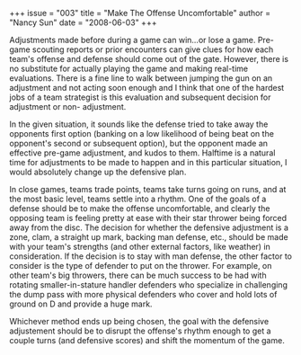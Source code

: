 +++
issue = "003"
title = "Make The Offense Uncomfortable"
author = "Nancy Sun"
date = "2008-06-03"
+++

Adjustments made before during a game can win...or lose a game. Pre-game
scouting reports or prior encounters can give clues for how each team's
offense and defense should come out of the gate. However, there is no
substitute for actually playing the game and making real-time evaluations.
There is a fine line to walk between jumping the gun on an adjustment and not
acting soon enough and I think that one of the hardest jobs of a team
strategist is this evaluation and subsequent decision for adjustment or non-
adjustment.  
  
In the given situation, it sounds like the defense tried to take away the
opponents first option (banking on a low likelihood of being beat on the
opponent's second or subsequent option), but the opponent made an effective
pre-game adjustment, and kudos to them. Halftime is a natural time for
adjustments to be made to happen and in this particular situation, I would
absolutely change up the defensive plan.  
  
In close games, teams trade points, teams take turns going on runs, and at the
most basic level, teams settle into a rhythm. One of the goals of a defense
should be to make the offense uncomfortable, and clearly the opposing team is
feeling pretty at ease with their star thrower being forced away from the
disc. The decision for whether the defensive adjustment is a zone, clam, a
straight up mark, backing man defense, etc., should be made with your team's
strengths (and other external factors, like weather) in consideration. If the
decision is to stay with man defense, the other factor to consider is the type
of defender to put on the thrower. For example, on other team's big throwers,
there can be much success to be had with rotating smaller-in-stature handler
defenders who specialize in challenging the dump pass with more physical
defenders who cover and hold lots of ground on D and provide a huge mark.  
  
Whichever method ends up being chosen, the goal with the defensive adjustement
should be to disrupt the offense's rhythm enough to get a couple turns (and
defensive scores) and shift the momentum of the game.
